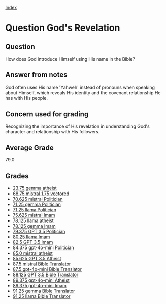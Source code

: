
[Index](../../index.md)
# Question God's Revelation
## Question
How does God introduce Himself using His name in the Bible?

## Answer from notes
God often uses His name 'Yahweh' instead of pronouns when speaking about Himself, which reveals His identity and the covenant relationship He has with His people.

## Concern used for grading
Recognizing the importance of His revelation in understanding God's character and relationship with His followers.

## Average Grade
79.0

## Grades
 * [23.75 gemma atheist](../answers/gemma_atheist/God_s_Revelation.md)
 * [68.75 mistral 1.75 vectored](../answers/mistral_1.75_vectored/God_s_Revelation.md)
 * [70.625 mistral Politician](../answers/mistral_Politician/God_s_Revelation.md)
 * [71.25 gemma Politician](../answers/gemma_Politician/God_s_Revelation.md)
 * [71.25 llama Politician](../answers/llama_Politician/God_s_Revelation.md)
 * [75.625 mistral Imam](../answers/mistral_Imam/God_s_Revelation.md)
 * [78.125 llama atheist](../answers/llama_atheist/God_s_Revelation.md)
 * [78.125 gemma Imam](../answers/gemma_Imam/God_s_Revelation.md)
 * [79.375 GPT 3.5 Politician](../answers/GPT_3.5_Politician/God_s_Revelation.md)
 * [80.25 llama Imam](../answers/llama_Imam/God_s_Revelation.md)
 * [82.5 GPT 3.5 Imam](../answers/GPT_3.5_Imam/God_s_Revelation.md)
 * [84.375 gpt-4o-mini Politician](../answers/gpt-4o-mini_Politician/God_s_Revelation.md)
 * [85.0 mistral atheist](../answers/mistral_atheist/God_s_Revelation.md)
 * [85.625 GPT 3.5 Atheist](../answers/GPT_3.5_Atheist/God_s_Revelation.md)
 * [87.5 mistral Bible Translator](../answers/mistral_Bible_Translator/God_s_Revelation.md)
 * [87.5 gpt-4o-mini Bible Translator](../answers/gpt-4o-mini_Bible_Translator/God_s_Revelation.md)
 * [88.125 GPT 3.5 Bible Translator](../answers/GPT_3.5_Bible_Translator/God_s_Revelation.md)
 * [89.375 gpt-4o-mini Atheist](../answers/gpt-4o-mini_Atheist/God_s_Revelation.md)
 * [89.375 gpt-4o-mini Imam](../answers/gpt-4o-mini_Imam/God_s_Revelation.md)
 * [91.25 gemma Bible Translator](../answers/gemma_Bible_Translator/God_s_Revelation.md)
 * [91.25 llama Bible Translator](../answers/llama_Bible_Translator/God_s_Revelation.md)
